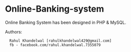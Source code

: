 # Online-Banking-system

Online Banking System has been designed in PHP & MySQL.

Authors:
    
      Rahul Khandelwal [rahulkhandelwal429@gmail.com]
      fb - facebook.com/rahul.khandelwal.7355079

